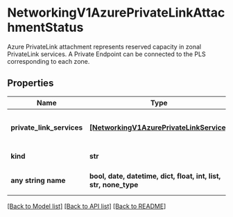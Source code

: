 # NetworkingV1AzurePrivateLinkAttachmentStatus

Azure PrivateLink attachment represents reserved capacity in zonal PrivateLink services.  A Private Endpoint can be connected to the PLS corresponding to each zone. 

## Properties
Name | Type | Description | Notes
------------ | ------------- | ------------- | -------------
**private_link_services** | [**[NetworkingV1AzurePrivateLinkService]**](NetworkingV1AzurePrivateLinkService.md) | Array of Azure PrivateLink services that can be used to connect PrivateEndpoints for each availability zone.  | [readonly] 
**kind** | **str** | PrivateLinkAttachmentStatus kind. | [readonly] defaults to "AzurePrivateLinkAttachmentStatus"
**any string name** | **bool, date, datetime, dict, float, int, list, str, none_type** | any string name can be used but the value must be the correct type | [optional]

[[Back to Model list]](../README.md#documentation-for-models) [[Back to API list]](../README.md#documentation-for-api-endpoints) [[Back to README]](../README.md)


